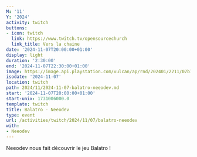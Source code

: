 ```yaml
---
M: '11'
Y: '2024'
activity: twitch
buttons:
- icon: twitch
  link: https://www.twitch.tv/opensourcechurch
  link_title: Vers la chaine
date: '2024-11-07T20:00:00+01:00'
display: light
duration: '2:30:00'
end: '2024-11-07T22:30:00+01:00'
image: https://image.api.playstation.com/vulcan/ap/rnd/202401/2211/07b7236708c1c0791eb7aaa6601d014f6a2b5b69b0bcda9f.png
isodate: '2024-11-07'
location: twitch
path: 2024/11/2024-11-07-balatro-neeodev.md
start: '2024-11-07T20:00:00+01:00'
start-unix: 1731006000.0
template: twitch
title: Balatro - Neeodev
type: event
url: /activities/twitch/2024/11/07/balatro-neeodev
with:
- Neeodev
---
```

Neeodev nous fait découvrir le jeu Balatro ! 